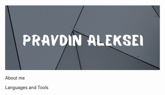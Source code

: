 ![Header](https://github.com/ByJumping/byjumping/blob/main/assets/header.png)

About me

Languages and Tools